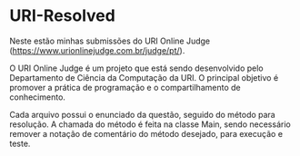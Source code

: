# URI-Resolved
 Neste estão minhas submissões do URI Online Judge (https://www.urionlinejudge.com.br/judge/pt/). 
 
 O URI Online Judge é um projeto que está sendo desenvolvido pelo Departamento de Ciência da Computação da URI. O principal objetivo é promover a prática de programação e o compartilhamento de conhecimento.

Cada arquivo possui o enunciado da questão, seguido do método para resolução. A chamada do método é feita na classe Main, sendo necessário remover a notação de comentário do método desejado, para execução e teste.